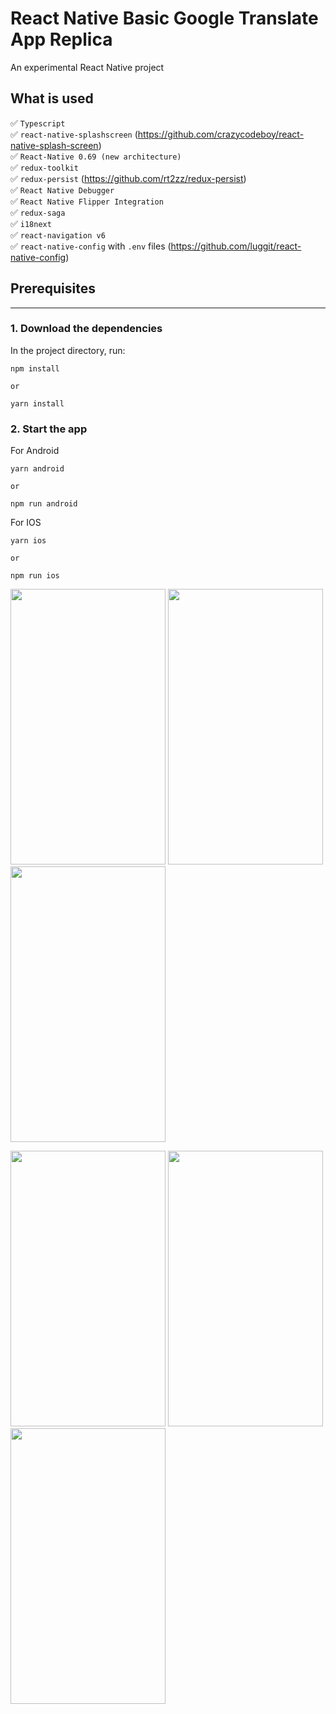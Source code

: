 # React Native Basic Google Translate App Replica

An experimental React Native project


## What is used

✅ `Typescript` <br />
✅ `react-native-splashscreen` (https://github.com/crazycodeboy/react-native-splash-screen) ️<br />
✅ `React-Native 0.69 (new architecture)`<br/>
✅ `redux-toolkit` <br/>
✅ `redux-persist` (https://github.com/rt2zz/redux-persist) ️<br />
✅ `React Native Debugger` <br/>
✅ `React Native Flipper Integration` <br/>
✅ `redux-saga` <br/>
✅ `i18next` <br/>
✅ `react-navigation v6` ️<br/>
✅ `react-native-config` with `.env` files (https://github.com/luggit/react-native-config) ️<br />

## Prerequisites
***


### 1. Download the dependencies

In the project directory, run:

```
npm install

or

yarn install
```

### 2. Start the app

For Android

```
yarn android

or 

npm run android
```

For IOS


```
yarn ios

or 

npm run ios
```

<p float="left">
  <img src="https://user-images.githubusercontent.com/37984694/185242307-3945ee88-48e2-4d07-872c-f20f14980e00.jpeg" width="248" height="441">
  <img src="https://user-images.githubusercontent.com/37984694/185242323-b2da84f6-3774-46dd-b66e-d4452f23c6d9.PNG" width="248" height="441">
  <img src="https://user-images.githubusercontent.com/37984694/185242336-1241611f-3b03-4334-af6c-f4ed7ce416a1.PNG" width="248" height="441">
</p>

<p float="left">
  <img src="https://user-images.githubusercontent.com/37984694/185242339-a9b74248-e032-4502-bf5a-73261b9f209b.PNG" width="248" height="441">
  <img src="https://user-images.githubusercontent.com/37984694/185242333-7c37f211-b3ac-4e45-8ea3-0c3cfef6ccb6.PNG" width="248" height="441">
  <img src="https://user-images.githubusercontent.com/37984694/185242341-f002f6e8-9eea-40d8-b1b9-d545f29b3c78.PNG" width="248" height="441">
</p>
